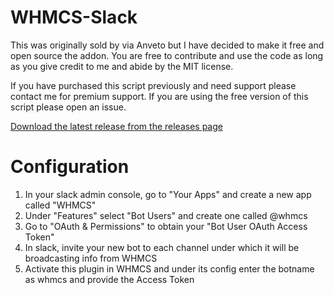 # WHMCS-Slack
This was originally sold by via Anveto but I have decided to make it free and open source the addon. You are free to contribute and use the code as long as you give credit to me and abide by the MIT license.

If you have purchased this script previously and need support please contact me for premium support. If you are using the free version of this script please open an issue.

[Download the latest release from the releases page](https://github.com/markustenghamn/WHMCS-Slack/releases)

# Configuration

1. In your slack admin console, go to "Your Apps" and create a new app called "WHMCS"
2. Under "Features" select "Bot Users" and create one called @whmcs 
3. Go to "OAuth & Permissions" to obtain your "Bot User OAuth Access Token"
4. In slack, invite your new bot to each channel under which it will be broadcasting info from WHMCS
5. Activate this plugin in WHMCS and under its config enter the botname as whmcs and provide the Access Token